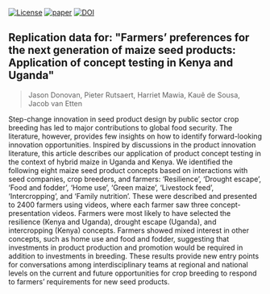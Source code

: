 <!-- badges: start -->
[![License](https://img.shields.io/badge/License-CC%20BY%204.0-blue.svg)](https://creativecommons.org/licenses/by/4.0/deed.en) 
[![paper](https://img.shields.io/badge/PeerReviewed-10.1017%2FS001447972500002X-green)](https://doi.org/10.1017/S001447972500002X)
[![DOI](https://zenodo.org/badge/952456604.svg)](https://doi.org/10.5281/zenodo.15063837)
<!-- badges: end -->

## Replication data for: "Farmers’ preferences for the next generation of maize seed products: Application of concept testing in Kenya and Uganda"
> Jason Donovan, Pieter Rutsaert, Harriet Mawia, Kauê de Sousa, Jacob van Etten

Step-change innovation in seed product design by public sector crop breeding has led to major contributions to global food security. The literature, however, provides few insights on how to identify forward-looking innovation opportunities. Inspired by discussions in the product innovation literature, this article describes our application of product concept testing in the context of hybrid maize in Uganda and Kenya. We identified the following eight maize seed product concepts based on interactions with seed companies, crop breeders, and farmers: ‘Resilience’, ‘Drought escape’, ‘Food and fodder’, ‘Home use’, ‘Green maize’, ‘Livestock feed’, ‘Intercropping’, and ‘Family nutrition’. These were described and presented to 2400 farmers using videos, where each farmer saw three concept-presentation videos. Farmers were most likely to have selected the resilience (Kenya and Uganda), drought escape (Uganda), and intercropping (Kenya) concepts. Farmers showed mixed interest in other concepts, such as home use and food and fodder, suggesting that investments in product production and promotion would be required in addition to investments in breeding. These results provide new entry points for conversations among interdisciplinary teams at regional and national levels on the current and future opportunities for crop breeding to respond to farmers’ requirements for new seed products.
